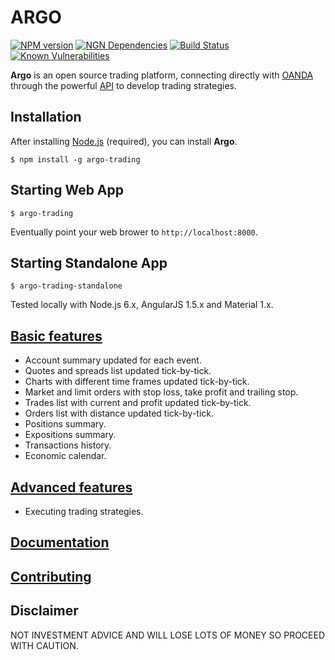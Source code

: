 # ARGO

[![NPM version](https://badge.fury.io/js/argo-trading.png)](http://badge.fury.io/js/argo-trading)
[![NGN Dependencies](https://david-dm.org/albertosantini/argo.png)](https://david-dm.org/albertosantini/argo)
[![Build Status](https://travis-ci.org/albertosantini/argo.png)](https://travis-ci.org/albertosantini/argo)
[![Known Vulnerabilities](https://snyk.io/test/npm/argo-trading/badge.svg)](https://snyk.io/test/npm/argo-trading)

**Argo** is an open source trading platform, connecting directly with [OANDA][]
through the powerful [API][] to develop trading strategies.

## Installation

After installing [Node.js](https://nodejs.org/) (required), you can install **Argo**.

```
$ npm install -g argo-trading
```

## Starting Web App

```
$ argo-trading
```
Eventually point your web brower to `http://localhost:8000`.

## Starting Standalone App

```
$ argo-trading-standalone
```

Tested locally with Node.js 6.x, AngularJS 1.5.x and Material 1.x.

## [Basic features](docs/views)

- Account summary updated for each event.
- Quotes and spreads list updated tick-by-tick.
- Charts with different time frames updated tick-by-tick.
- Market and limit orders with stop loss, take profit and trailing stop.
- Trades list with current and profit updated tick-by-tick.
- Orders list with distance updated tick-by-tick.
- Positions summary.
- Expositions summary.
- Transactions history.
- Economic calendar.

## [Advanced features](https://github.com/albertosantini/argo-trading-plugin-seed)

- Executing trading strategies.

## [Documentation](http://argo.rtfd.io/)

## [Contributing](CONTRIBUTING.md)

## Disclaimer

NOT INVESTMENT ADVICE AND WILL LOSE LOTS OF MONEY SO PROCEED WITH CAUTION.


[OANDA]: http://fxtrade.oanda.co.uk/
[API]: http://developer.oanda.com/
